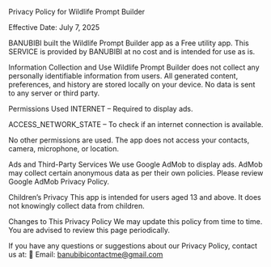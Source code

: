 Privacy Policy for Wildlife Prompt Builder

Effective Date: July 7, 2025

BANUBIBI built the Wildlife Prompt Builder app as a Free utility app. This SERVICE is provided by BANUBIBI at no cost and is intended for use as is.

Information Collection and Use
Wildlife Prompt Builder does not collect any personally identifiable information from users. All generated content, preferences, and history are stored locally on your device. No data is sent to any server or third party.

Permissions Used
INTERNET – Required to display ads.

ACCESS_NETWORK_STATE – To check if an internet connection is available.

No other permissions are used. The app does not access your contacts, camera, microphone, or location.

Ads and Third-Party Services
We use Google AdMob to display ads. AdMob may collect certain anonymous data as per their own policies. Please review Google AdMob Privacy Policy.

Children’s Privacy
This app is intended for users aged 13 and above. It does not knowingly collect data from children.

Changes to This Privacy Policy
We may update this policy from time to time. You are advised to review this page periodically.

If you have any questions or suggestions about our Privacy Policy, contact us at:
📧 Email: banubibicontactme@gmail.com
